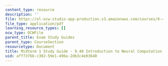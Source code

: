 ```yaml
---
content_type: resource
description: ''
file: https://ol-ocw-studio-app-production.s3.amazonaws.com/courses/9-40-introduction-to-neural-computation-spring-2018/aff7376bc30259e1496a2db3c4e03640_MIT9_40S18_Midterm1_StudyGuide.pdf
file_type: application/pdf
learning_resource_types: []
ocw_type: OCWFile
parent_title: Exam Study Guides
parent_type: CourseSection
resourcetype: Document
title: Midterm 1 Study Guide - 9.40 Introduction to Neural Computation
uid: aff7376b-c302-59e1-496a-2db3c4e03640
---
```

